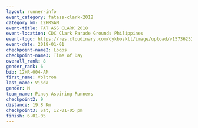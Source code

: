 ```yaml
---
layout: runner-info 
event_category: fatass-clark-2018 
category_km: 12HRSAM 
event-title: FAT ASS CLARK 2018 
event-location: CDC Clark Parade Grounds Philippines 
event-logo: https://res.cloudinary.com/dykbosktl/image/upload/v1573625290/Logo/Logo_wa5xi5.png 
event-date: 2018-01-01 
checkpoint-name2: Loops 
checkpoint-name3: Time of Day
overall_rank: 8
gender_rank: 6
bib: 12HR-004-AM
first_name: Voltron
last_name: Visda
gender: M
team_name: Pinoy Aspiring Runners
checkpoint2: 9
distance: 19.8 Km
checkpoint3: Sat, 12-01-05 pm
finish: 6-01-05
---
```

